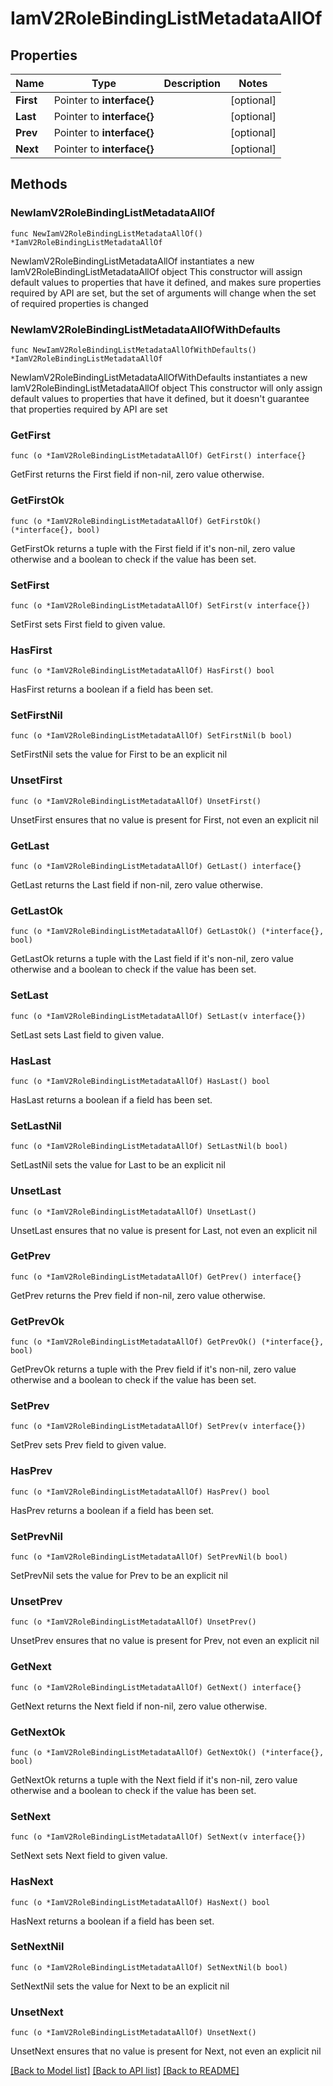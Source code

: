 # IamV2RoleBindingListMetadataAllOf

## Properties

Name | Type | Description | Notes
------------ | ------------- | ------------- | -------------
**First** | Pointer to **interface{}** |  | [optional] 
**Last** | Pointer to **interface{}** |  | [optional] 
**Prev** | Pointer to **interface{}** |  | [optional] 
**Next** | Pointer to **interface{}** |  | [optional] 

## Methods

### NewIamV2RoleBindingListMetadataAllOf

`func NewIamV2RoleBindingListMetadataAllOf() *IamV2RoleBindingListMetadataAllOf`

NewIamV2RoleBindingListMetadataAllOf instantiates a new IamV2RoleBindingListMetadataAllOf object
This constructor will assign default values to properties that have it defined,
and makes sure properties required by API are set, but the set of arguments
will change when the set of required properties is changed

### NewIamV2RoleBindingListMetadataAllOfWithDefaults

`func NewIamV2RoleBindingListMetadataAllOfWithDefaults() *IamV2RoleBindingListMetadataAllOf`

NewIamV2RoleBindingListMetadataAllOfWithDefaults instantiates a new IamV2RoleBindingListMetadataAllOf object
This constructor will only assign default values to properties that have it defined,
but it doesn't guarantee that properties required by API are set

### GetFirst

`func (o *IamV2RoleBindingListMetadataAllOf) GetFirst() interface{}`

GetFirst returns the First field if non-nil, zero value otherwise.

### GetFirstOk

`func (o *IamV2RoleBindingListMetadataAllOf) GetFirstOk() (*interface{}, bool)`

GetFirstOk returns a tuple with the First field if it's non-nil, zero value otherwise
and a boolean to check if the value has been set.

### SetFirst

`func (o *IamV2RoleBindingListMetadataAllOf) SetFirst(v interface{})`

SetFirst sets First field to given value.

### HasFirst

`func (o *IamV2RoleBindingListMetadataAllOf) HasFirst() bool`

HasFirst returns a boolean if a field has been set.

### SetFirstNil

`func (o *IamV2RoleBindingListMetadataAllOf) SetFirstNil(b bool)`

 SetFirstNil sets the value for First to be an explicit nil

### UnsetFirst
`func (o *IamV2RoleBindingListMetadataAllOf) UnsetFirst()`

UnsetFirst ensures that no value is present for First, not even an explicit nil
### GetLast

`func (o *IamV2RoleBindingListMetadataAllOf) GetLast() interface{}`

GetLast returns the Last field if non-nil, zero value otherwise.

### GetLastOk

`func (o *IamV2RoleBindingListMetadataAllOf) GetLastOk() (*interface{}, bool)`

GetLastOk returns a tuple with the Last field if it's non-nil, zero value otherwise
and a boolean to check if the value has been set.

### SetLast

`func (o *IamV2RoleBindingListMetadataAllOf) SetLast(v interface{})`

SetLast sets Last field to given value.

### HasLast

`func (o *IamV2RoleBindingListMetadataAllOf) HasLast() bool`

HasLast returns a boolean if a field has been set.

### SetLastNil

`func (o *IamV2RoleBindingListMetadataAllOf) SetLastNil(b bool)`

 SetLastNil sets the value for Last to be an explicit nil

### UnsetLast
`func (o *IamV2RoleBindingListMetadataAllOf) UnsetLast()`

UnsetLast ensures that no value is present for Last, not even an explicit nil
### GetPrev

`func (o *IamV2RoleBindingListMetadataAllOf) GetPrev() interface{}`

GetPrev returns the Prev field if non-nil, zero value otherwise.

### GetPrevOk

`func (o *IamV2RoleBindingListMetadataAllOf) GetPrevOk() (*interface{}, bool)`

GetPrevOk returns a tuple with the Prev field if it's non-nil, zero value otherwise
and a boolean to check if the value has been set.

### SetPrev

`func (o *IamV2RoleBindingListMetadataAllOf) SetPrev(v interface{})`

SetPrev sets Prev field to given value.

### HasPrev

`func (o *IamV2RoleBindingListMetadataAllOf) HasPrev() bool`

HasPrev returns a boolean if a field has been set.

### SetPrevNil

`func (o *IamV2RoleBindingListMetadataAllOf) SetPrevNil(b bool)`

 SetPrevNil sets the value for Prev to be an explicit nil

### UnsetPrev
`func (o *IamV2RoleBindingListMetadataAllOf) UnsetPrev()`

UnsetPrev ensures that no value is present for Prev, not even an explicit nil
### GetNext

`func (o *IamV2RoleBindingListMetadataAllOf) GetNext() interface{}`

GetNext returns the Next field if non-nil, zero value otherwise.

### GetNextOk

`func (o *IamV2RoleBindingListMetadataAllOf) GetNextOk() (*interface{}, bool)`

GetNextOk returns a tuple with the Next field if it's non-nil, zero value otherwise
and a boolean to check if the value has been set.

### SetNext

`func (o *IamV2RoleBindingListMetadataAllOf) SetNext(v interface{})`

SetNext sets Next field to given value.

### HasNext

`func (o *IamV2RoleBindingListMetadataAllOf) HasNext() bool`

HasNext returns a boolean if a field has been set.

### SetNextNil

`func (o *IamV2RoleBindingListMetadataAllOf) SetNextNil(b bool)`

 SetNextNil sets the value for Next to be an explicit nil

### UnsetNext
`func (o *IamV2RoleBindingListMetadataAllOf) UnsetNext()`

UnsetNext ensures that no value is present for Next, not even an explicit nil

[[Back to Model list]](../README.md#documentation-for-models) [[Back to API list]](../README.md#documentation-for-api-endpoints) [[Back to README]](../README.md)


